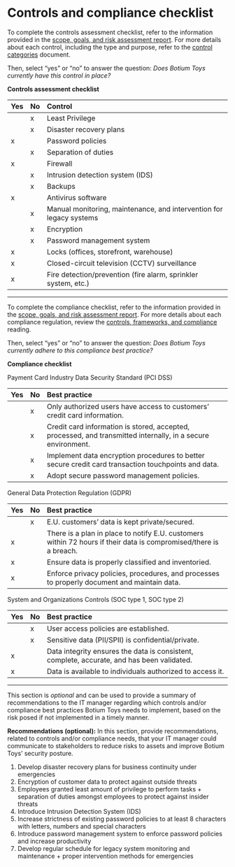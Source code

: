 # Controls and compliance checklist

To complete the controls assessment checklist, refer to the information provided in the [scope, goals, and risk assessment report](https://docs.google.com/document/d/1s2u_RuhRAI40JSh-eZHvaFsV1ZMxcNSWXifHDTOsgFc/template/preview#heading=h.evidx83t54sc). For more details about each control, including the type and purpose, refer to the [control categories](https://docs.google.com/document/d/1btezuy_bMKWoK8pd97ZuzdWB9y6au_zfkrpkfVf8ktI/template/preview) document.

Then, select “yes” or “no” to answer the question: *Does Botium Toys currently have this control in place?* 

**Controls assessment checklist**

|   Yes |     No | Control |
| ----- | ----- | :---- |
|  | x | Least Privilege |
|  | x | Disaster recovery plans |
| x |  | Password policies |
|  | x | Separation of duties |
| x |  | Firewall |
|  | x | Intrusion detection system (IDS) |
|  | x | Backups |
| x |  | Antivirus software |
|  | x | Manual monitoring, maintenance, and intervention for legacy systems |
|  | x | Encryption |
|  | x | Password management system |
| x |  | Locks (offices, storefront, warehouse) |
| x |  | Closed-circuit television (CCTV) surveillance |
| x |  | Fire detection/prevention (fire alarm, sprinkler system, etc.) |

---

To complete the compliance checklist, refer to the information provided in the [scope, goals, and risk assessment report](https://docs.google.com/document/d/1s2u_RuhRAI40JSh-eZHvaFsV1ZMxcNSWXifHDTOsgFc/template/preview). For more details about each compliance regulation, review the [controls, frameworks, and compliance](https://www.coursera.org/learn/foundations-of-cybersecurity/supplement/xu4pr/controls-frameworks-and-compliance) reading.

Then, select “yes” or “no” to answer the question: *Does Botium Toys currently adhere to this compliance best practice?*

**Compliance checklist**

Payment Card Industry Data Security Standard (PCI DSS)

| Yes |     No | Best practice |
| ----- | ----- | :---- |
|  | x | Only authorized users have access to customers’ credit card information.  |
|  | x | Credit card information is stored, accepted, processed, and transmitted internally, in a secure environment. |
|  | x | Implement data encryption procedures to better secure credit card transaction touchpoints and data.  |
|  | x | Adopt secure password management policies. |

General Data Protection Regulation (GDPR)

| Yes |     No | Best practice |
| ----- | ----- | :---- |
|  | x | E.U. customers’ data is kept private/secured. |
| x |  | There is a plan in place to notify E.U. customers within 72 hours if their data is compromised/there is a breach. |
| x |  | Ensure data is properly classified and inventoried. |
| x |  | Enforce privacy policies, procedures, and processes to properly document and maintain data. |

System and Organizations Controls (SOC type 1, SOC type 2\) 

| Yes |     No | Best practice |
| ----- | ----- | :---- |
|  | x | User access policies are established. |
|  | x | Sensitive data (PII/SPII) is confidential/private. |
| x |  | Data integrity ensures the data is consistent, complete, accurate, and has been validated. |
| x |  | Data is available to individuals authorized to access it. |

---

This section is *optional* and can be used to provide a summary of recommendations to the IT manager regarding which controls and/or compliance best practices Botium Toys needs to implement, based on the risk posed if not implemented in a timely manner.

**Recommendations (optional):** In this section, provide recommendations, related to controls and/or compliance needs, that your IT manager could communicate to stakeholders to reduce risks to assets and improve Botium Toys’ security posture.

1. Develop disaster recovery plans for business continuity under emergencies  
2. Encryption of customer data to protect against outside threats  
3. Employees granted least amount of privilege to perform tasks \+ separation of duties amongst employees to protect against insider threats  
4. Introduce Intrusion Detection System (IDS)  
5. Increase strictness of existing password policies to at least 8 characters with letters, numbers and special characters  
6. Introduce password management system to enforce password policies and increase productivity  
7. Develop regular schedule for legacy system monitoring and maintenance \+ proper intervention methods for emergencies
